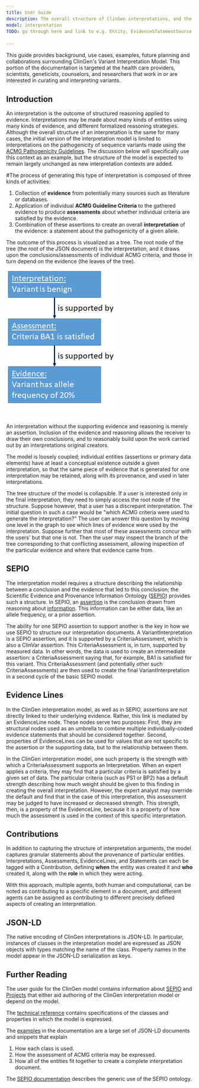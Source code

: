 ```yaml
---
title: User Guide
description: The overall structure of ClinGen interpretations, and the use of SEPIO.
model: interpretation
TODO: go through here and link to e.g. Entity, EvidenceSTatementSource, ...

---
```


This guide provides background, use cases, examples, future planning and
collaborations surrounding ClinGen's Variant Interpretation Model. This portion
of the documentation is targeted at the health care providers, scientists,
geneticists, counselors, and researchers that work in or are interested in
curating and interpreting variants.

Introduction
------------

An interpretation is the outcome of structured reasoning applied to evidence.   Interpretations may be made about many kinds of entities using many kinds of evidence, and different formalized reasoning strategies.  Although the overall structure of an interpretation is the same for many cases, the initial version of the interpretation model is limited to interpretations on the pathogenicity of sequence variants made using the [ACMG Pathogenicity Guidelines]().   The discussion below will specifically use this context as an example, but the structure of the model is expected to remain largely unchanged as new interpretation contexts are added.

#The process of generating this type of interpretation is composed of three kinds of activities:

1. Collection of **evidence** from potentially many sources such as literature or databases.
2. Application of individual **ACMG Guideline Criteria** to the gathered evidence to produce **assessments** about whether individual criteria are satisfied by the evidence.
3. Combination of these assertions to create an overall **interpretation** of the evidence: a statement about the pathogenicity of a given allele.

The outcome of this process is visualized as a tree.  The root node of the tree (the root of the JSON document) is the interpretation, and it draws upon the conclusions/assessments of individual ACMG criteria, and those in turn depend on the evidence (the leaves of the tree).

![Interpretation Figure 1](../images/interp_f1.png)

An interpretation without the supporting evidence and reasoning is merely an assertion.  Inclusion of the evidence and reasoning allows the receiver to draw their own conclusions, and to reasonably build upon the work carried out by an interpretations original creators.

The model is loosely coupled; individual entities (assertions or primary data elements) have at least a conceptual existence outside a given interpretation, so that the same piece of evidence that is generated for one interpretation may be retained, along with its provenance, and used in later interpretations.  

The tree structure of the model is collapsible.  If a user is interested only in the final interpretation, they need to simply access the root node of the structure.  Suppose however, that a user has a discrepant interpretation.  The initial question in such a case would be "which ACMG criteria were used to generate the interpretation?"  The user can answer this question by moving one level in the graph to see which lines of evidence were used by the interpretation.  Suppose further that most of these assessments concur with the users' but that one is not.  Then the user may inspect the branch of the tree corresponding to that conflicting assessment, allowing inspection of the particular evidence and where that evidence came from.

SEPIO
-----

The interpretation model requires a structure describing the relationship between a conclusion and the evidence that led to this conclusion;  the Scientific Evidence and Provenance Information Ontology ([SEPIO](./sepio.html)) provides such a structure.  In SEPIO, an [assertion]() is the conclusion drawn from reasoning about [information](https://github.com/monarch-initiative/SEPIO-ontology/wiki/Evidence-Item).   This information can be either data, like an allele frequency, or a prior assertion.

[comment]: # (Larry's SEPIO/ClinGen diagram here.   We can add more text once we see the figure, but the words below should be close.)

The ability for one SEPIO assertion to support another is the key in how we use SEPIO to structure our interpretation documents.   A VariantInterpretation is a SEPIO assertion, and it is supported by a CriteriaAssessment, which is also a ClinVar assertion. This CriteriaAssessment is, in turn, supported by measured data.  In other words, the data is used to create an intermediate assertion: a CriteriaAssessment saying that, for example, BA1 is satisfied for this variant.   This CriteriaAssessment (and potentially other such CriteriaAssessments) are then used to create the final VariantInterpretation in a second cycle of the basic SEPIO model.

Evidence Lines
--------------

In the ClinGen interpretation model, as well as in SEPIO, assertions are not directly linked to their underlying evidence.  Rather, this link is mediated by an EvidenceLine node.  These nodes serve two purposes: First, they are structural nodes used as an umbrella to combine multiple individually-coded evidence statements that should be considered together.  Second, properties of EvidenceLines can be used for values that are not specific to the assertion or the supporting data, but to the relationship between them.

In the ClinGen interpretation model,  one such property is the strength with which a CriteriaAssessment supports an Interpretation.  When an expert applies a criteria, they may find that a particular criteria is satisfied by a given set of data.   The particular criteria (such as PS1 or BP2) has a default strength describing how much weight should be given to this finding in creating the overall interpretation.  However, the expert analyst may override the default and find that in the case of this interpretation, this assessment may be judged to have increased or decreased strength.  This strength, then, is a property of the EvidenceLine, because it is a property of how much the assessment is used in the context of this specific interpretation.

Contributions
-------------

In addition to capturing the structure of interpretation arguments, the model captures granular statements about the provenance of particular entities.   Interpretations, Assessments, EvidenceLines, and Statements can each be tagged with a Contribution, defining **when** the entity was created it and **who** created it, along with the **role** in which they were acting.

With this approach, multiple agents, both human and computational, can be noted as contributing to a specific element in a document, and different agents can be assigned as contributing to different precisely defined aspects of creating an interpretation.

JSON-LD
-------

The native encoding of ClinGen interpretations is JSON-LD.  In particular, instances of classes in the interpretation model are expressed as JSON objects with types matching the name of the class.  Property names in the model appear in the JSON-LD serialization as keys.  

Further Reading
---------------

The user guide for the ClinGen model contains information about [SEPIO](sepio.html) and [Projects](projects.html) that either aid authoring of the ClinGen interpretation model or depend on the model.

The [technical reference](../tech) contains specifications of the classes and properties in which the model is expressed.

The [examples]() in the documentation are a large set of JSON-LD documents and snippets that explain
1) How each class is used.
2) How the assessment of ACMG criteria may be expressed.
3) How all of the entities fit together to create a complete interpretation document.

The [SEPIO documentation](https://github.com/monarch-initiative/SEPIO-ontology/) describes the generic use of the SEPIO ontology.
